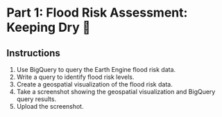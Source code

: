 # Part 1: Flood Risk Assessment: Keeping Dry 🌊

## Instructions

1.  Use BigQuery to query the Earth Engine flood risk data.
2.  Write a query to identify flood risk levels.
3.  Create a geospatial visualization of the flood risk data.
4.  Take a screenshot showing the geospatial visualization and BigQuery query results.
5.  Upload the screenshot.
